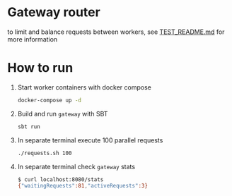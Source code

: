 # Gateway router 

to limit and balance requests between workers, see [TEST_README.md](TEST_README.md) for more information


# How to run

1. Start worker containers with docker compose

   ```bash
   docker-compose up -d
   ```
2. Build and run `gateway` with SBT
   ```bash
   sbt run
   ```
3. In separate terminal execute 100 parallel requests
   ```bash
   ./requests.sh 100
   ```
4. In separate terminal check `gateway` stats
   ```bash
   $ curl localhost:8080/stats
   {"waitingRequests":81,"activeRequests":3}
   ```



